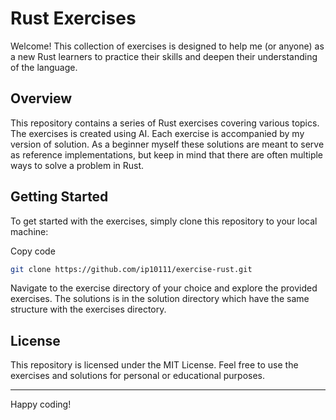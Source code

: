 # Rust Exercises

Welcome! This collection of exercises is designed to help me (or anyone) as a new Rust learners to practice their skills and deepen their understanding of the language.

## Overview

This repository contains a series of Rust exercises covering various topics. The exercises is created using AI.
Each exercise is accompanied by my version of solution. As a beginner myself these solutions are meant to serve as reference implementations, but keep in mind that there are often multiple ways to solve a problem in Rust.

## Getting Started
To get started with the exercises, simply clone this repository to your local machine:

Copy code

``` bash
git clone https://github.com/ip10111/exercise-rust.git
```

Navigate to the exercise directory of your choice and explore the provided exercises.
The solutions is in the solution directory which have the same structure with the exercises directory.



## License

This repository is licensed under the MIT License. Feel free to use the exercises and solutions for personal or educational purposes.

---

Happy coding!
